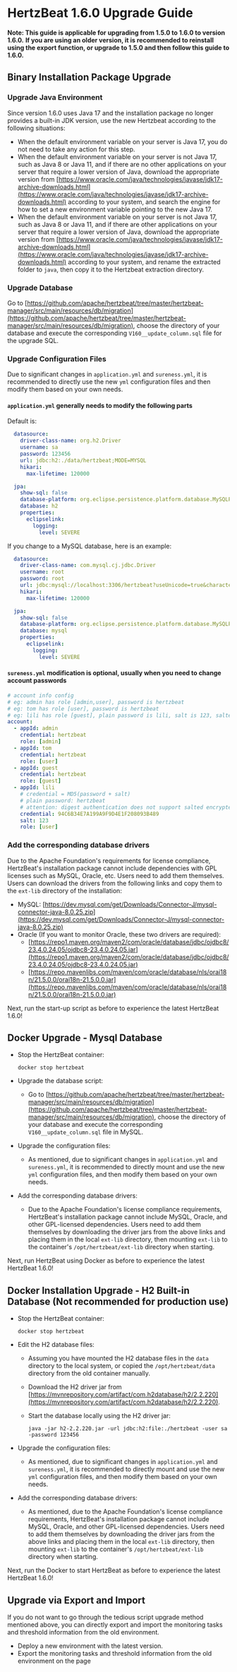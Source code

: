 # HertzBeat 1.6.0 Upgrade Guide

**Note: This guide is applicable for upgrading from 1.5.0 to 1.6.0 to version 1.6.0.**
**If you are using an older version, it is recommended to reinstall using the export function, or upgrade to 1.5.0 and then follow this guide to 1.6.0.**

## Binary Installation Package Upgrade

### Upgrade Java Environment

Since version 1.6.0 uses Java 17 and the installation package no longer provides a built-in JDK version, use the new Hertzbeat according to the following situations:

- When the default environment variable on your server is Java 17, you do not need to take any action for this step.
- When the default environment variable on your server is not Java 17, such as Java 8 or Java 11, and if there are no other applications on your server that require a lower version of Java, download the appropriate version from [https://www.oracle.com/java/technologies/javase/jdk17-archive-downloads.html](https://www.oracle.com/java/technologies/javase/jdk17-archive-downloads.html) according to your system, and search the engine for how to set a new environment variable pointing to the new Java 17.
- When the default environment variable on your server is not Java 17, such as Java 8 or Java 11, and if there are other applications on your server that require a lower version of Java, download the appropriate version from [https://www.oracle.com/java/technologies/javase/jdk17-archive-downloads.html](https://www.oracle.com/java/technologies/javase/jdk17-archive-downloads.html) according to your system, and rename the extracted folder to `java`, then copy it to the Hertzbeat extraction directory.

### Upgrade Database

Go to [https://github.com/apache/hertzbeat/tree/master/hertzbeat-manager/src/main/resources/db/migration](https://github.com/apache/hertzbeat/tree/master/hertzbeat-manager/src/main/resources/db/migration), choose the directory of your database and execute the corresponding `V160__update_column.sql` file for the upgrade SQL.

### Upgrade Configuration Files

Due to significant changes in `application.yml` and `sureness.yml`, it is recommended to directly use the new `yml` configuration files and then modify them based on your own needs.

#### `application.yml` generally needs to modify the following parts

Default is:

```yaml
  datasource:
    driver-class-name: org.h2.Driver
    username: sa
    password: 123456
    url: jdbc:h2:./data/hertzbeat;MODE=MYSQL
    hikari:
      max-lifetime: 120000

  jpa:
    show-sql: false
    database-platform: org.eclipse.persistence.platform.database.MySQLPlatform
    database: h2
    properties:
      eclipselink:
        logging:
          level: SEVERE
```

If you change to a MySQL database, here is an example:

```yaml
  datasource:
    driver-class-name: com.mysql.cj.jdbc.Driver
    username: root
    password: root
    url: jdbc:mysql://localhost:3306/hertzbeat?useUnicode=true&characterEncoding=utf-8&useSSL=false&serverTimezone=Asia/Shanghai
    hikari:
      max-lifetime: 120000

  jpa:
    show-sql: false
    database-platform: org.eclipse.persistence.platform.database.MySQLPlatform
    database: mysql
    properties:
      eclipselink:
        logging:
          level: SEVERE
```

#### `sureness.yml` modification is optional, usually when you need to change account passwords

```yaml
# account info config
# eg: admin has role [admin,user], password is hertzbeat
# eg: tom has role [user], password is hertzbeat
# eg: lili has role [guest], plain password is lili, salt is 123, salted password is 1A676730B0C7F54654B0E09184448289
account:
  - appId: admin
    credential: hertzbeat
    role: [admin]
  - appId: tom
    credential: hertzbeat
    role: [user]
  - appId: guest
    credential: hertzbeat
    role: [guest]
  - appId: lili
    # credential = MD5(password + salt)
    # plain password: hertzbeat
    # attention: digest authentication does not support salted encrypted password accounts
    credential: 94C6B34E7A199A9F9D4E1F208093B489
    salt: 123
    role: [user]
```

### Add the corresponding database drivers

Due to the Apache Foundation's requirements for license compliance, HertzBeat's installation package cannot include dependencies with GPL licenses such as MySQL, Oracle, etc. Users need to add them themselves. Users can download the drivers from the following links and copy them to the `ext-lib` directory of the installation:

- MySQL: [https://dev.mysql.com/get/Downloads/Connector-J/mysql-connector-java-8.0.25.zip](https://dev.mysql.com/get/Downloads/Connector-J/mysql-connector-java-8.0.25.zip)
- Oracle (If you want to monitor Oracle, these two drivers are required):
  - [https://repo1.maven.org/maven2/com/oracle/database/jdbc/ojdbc8/23.4.0.24.05/ojdbc8-23.4.0.24.05.jar](https://repo1.maven.org/maven2/com/oracle/database/jdbc/ojdbc8/23.4.0.24.05/ojdbc8-23.4.0.24.05.jar)
  - [https://repo.mavenlibs.com/maven/com/oracle/database/nls/orai18n/21.5.0.0/orai18n-21.5.0.0.jar](https://repo.mavenlibs.com/maven/com/oracle/database/nls/orai18n/21.5.0.0/orai18n-21.5.0.0.jar)

Next, run the start-up script as before to experience the latest HertzBeat 1.6.0!

## Docker Upgrade - Mysql Database

- Stop the HertzBeat container:

  ```shell
  docker stop hertzbeat
  ```

- Upgrade the database script:
  - Go to [https://github.com/apache/hertzbeat/tree/master/hertzbeat-manager/src/main/resources/db/migration](https://github.com/apache/hertzbeat/tree/master/hertzbeat-manager/src/main/resources/db/migration), choose the directory of your database and execute the corresponding `V160__update_column.sql` file in MySQL.
- Upgrade the configuration files:
  - As mentioned, due to significant changes in `application.yml` and `sureness.yml`, it is recommended to directly mount and use the new `yml` configuration files, and then modify them based on your own needs.
- Add the corresponding database drivers:
  - Due to the Apache Foundation's license compliance requirements, HertzBeat's installation package cannot include MySQL, Oracle, and other GPL-licensed dependencies. Users need to add them themselves by downloading the driver jars from the above links and placing them in the local `ext-lib` directory, then mounting `ext-lib` to the container's `/opt/hertzbeat/ext-lib` directory when starting.

Next, run HertzBeat using Docker as before to experience the latest HertzBeat 1.6.0!

## Docker Installation Upgrade - H2 Built-in Database (Not recommended for production use)

- Stop the HertzBeat container:

  ```shell
  docker stop hertzbeat
  ```

- Edit the H2 database files:
  - Assuming you have mounted the H2 database files in the `data` directory to the local system, or copied the `/opt/hertzbeat/data` directory from the old container manually.
  - Download the H2 driver jar from [https://mvnrepository.com/artifact/com.h2database/h2/2.2.220](https://mvnrepository.com/artifact/com.h2database/h2/2.2.220).
  - Start the database locally using the H2 driver jar:

    ```shell
    java -jar h2-2.2.220.jar -url jdbc:h2:file:./hertzbeat -user sa -password 123456
    ```

- Upgrade the configuration files:
  - As mentioned, due to significant changes in `application.yml` and `sureness.yml`, it is recommended to directly mount and use the new `yml` configuration files, and then modify them based on your own needs.
- Add the corresponding database drivers:
  - As mentioned, due to the Apache Foundation's license compliance requirements, HertzBeat's installation package cannot include MySQL, Oracle, and other GPL-licensed dependencies. Users need to add them themselves by downloading the driver jars from the above links and placing them in the local `ext-lib` directory, then mounting `ext-lib` to the container's `/opt/hertzbeat/ext-lib` directory when starting.

Next, run the Docker to start HertzBeat as before to experience the latest HertzBeat 1.6.0!

## Upgrade via Export and Import

If you do not want to go through the tedious script upgrade method mentioned above, you can directly export and import the monitoring tasks and threshold information from the old environment.

- Deploy a new environment with the latest version.
- Export the monitoring tasks and threshold information from the old environment on the page
